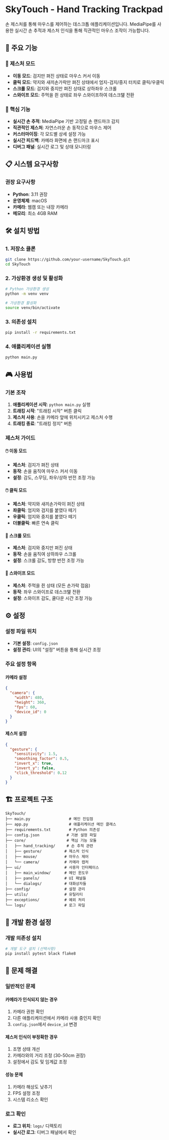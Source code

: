 # SkyTouch - Hand Tracking Trackpad

손 제스처를 통해 마우스를 제어하는 데스크톱 애플리케이션입니다. MediaPipe를 사용한 실시간 손 추적과 제스처 인식을 통해 직관적인 마우스 조작이 가능합니다.

## 🚀 주요 기능

### 📱 제스처 모드
- **이동 모드**: 검지만 펴진 상태로 마우스 커서 이동
- **클릭 모드**: 약지와 새끼손가락만 펴진 상태에서 엄지-검지/중지 터치로 클릭/우클릭
- **스크롤 모드**: 검지와 중지만 펴진 상태로 상하좌우 스크롤
- **스와이프 모드**: 주먹을 쥔 상태로 좌우 스와이프하여 데스크톑 전환

### 🎯 핵심 기능
- **실시간 손 추적**: MediaPipe 기반 고정밀 손 랜드마크 감지
- **직관적인 제스처**: 자연스러운 손 동작으로 마우스 제어
- **커스터마이징**: 각 모드별 상세 설정 가능
- **실시간 피드백**: 카메라 화면에 손 랜드마크 표시
- **디버그 패널**: 실시간 로그 및 상태 모니터링

## 📋 시스템 요구사항

### 권장 요구사항
- **Python**: 3.11 권장
- **운영체제**: macOS
- **카메라**: 웹캠 또는 내장 카메라
- **메모리**: 최소 4GB RAM

## 🛠️ 설치 방법

### 1. 저장소 클론
```bash
git clone https://github.com/your-username/SkyTouch.git
cd SkyTouch
```

### 2. 가상환경 생성 및 활성화
```bash
# Python 가상환경 생성
python -m venv venv

# 가상환경 활성화
source venv/bin/activate
```

### 3. 의존성 설치
```bash
pip install -r requirements.txt
```

### 4. 애플리케이션 실행
```bash
python main.py
```

## 🎮 사용법

### 기본 조작
1. **애플리케이션 시작**: `python main.py` 실행
2. **트래킹 시작**: "트래킹 시작" 버튼 클릭
3. **제스처 사용**: 손을 카메라 앞에 위치시키고 제스처 수행
4. **트래킹 종료**: "트래킹 정지" 버튼

### 제스처 가이드

#### 🖱️ 이동 모드
- **제스처**: 검지가 펴진 상태
- **동작**: 손을 움직여 마우스 커서 이동
- **설정**: 감도, 스무딩, 좌우/상하 반전 조정 가능

#### 🖱️ 클릭 모드
- **제스처**: 약지와 새끼손가락이 펴진 상태
- **좌클릭**: 엄지와 검지를 붙였다 떼기
- **우클릭**: 엄지와 중지를 붙였다 떼기
- **더블클릭**: 빠른 연속 클릭

#### 📜 스크롤 모드
- **제스처**: 검지와 중지만 펴진 상태
- **동작**: 손을 움직여 상하좌우 스크롤
- **설정**: 스크롤 감도, 방향 반전 조정 가능

#### 🔄 스와이프 모드
- **제스처**: 주먹을 쥔 상태 (모든 손가락 접음)
- **동작**: 좌우 스와이프로 데스크톑 전환
- **설정**: 스와이프 감도, 쿨다운 시간 조정 가능

## ⚙️ 설정

### 설정 파일 위치
- **기본 설정**: `config.json`
- **설정 관리**: UI의 "설정" 버튼을 통해 실시간 조정

### 주요 설정 항목

#### 카메라 설정
```json
{
  "camera": {
    "width": 480,
    "height": 360,
    "fps": 60,
    "device_id": 0
  }
}
```

#### 제스처 설정
```json
{
  "gesture": {
    "sensitivity": 1.5,
    "smoothing_factor": 0.5,
    "invert_x": true,
    "invert_y": false,
    "click_threshold": 0.12
  }
}
```

## 🏗️ 프로젝트 구조

```
SkyTouch/
├── main.py                 # 메인 진입점
├── app.py                  # 애플리케이션 메인 클래스
├── requirements.txt        # Python 의존성
├── config.json            # 기본 설정 파일
├── core/                  # 핵심 기능 모듈
│   ├── hand_tracking/     # 손 추적 관련
│   ├── gesture/          # 제스처 인식
│   ├── mouse/            # 마우스 제어
│   └── camera/           # 카메라 캡처
├── ui/                   # 사용자 인터페이스
│   ├── main_window/      # 메인 윈도우
│   ├── panels/           # UI 패널들
│   └── dialogs/          # 대화상자들
├── config/               # 설정 관리
├── utils/                # 유틸리티
├── exceptions/           # 예외 처리
└── logs/                 # 로그 파일
```

## 🔧 개발 환경 설정

### 개발 의존성 설치
```bash
# 개발 도구 설치 (선택사항)
pip install pytest black flake8
```

## 🐛 문제 해결

### 일반적인 문제

#### 카메라가 인식되지 않는 경우
1. 카메라 권한 확인
2. 다른 애플리케이션에서 카메라 사용 중인지 확인
3. `config.json`에서 `device_id` 변경

#### 제스처 인식이 부정확한 경우
1. 조명 상태 개선
2. 카메라와의 거리 조정 (30-50cm 권장)
3. 설정에서 감도 및 임계값 조정

#### 성능 문제
1. 카메라 해상도 낮추기
2. FPS 설정 조정
3. 시스템 리소스 확인

### 로그 확인
- **로그 위치**: `logs/` 디렉토리
- **실시간 로그**: 디버그 패널에서 확인
